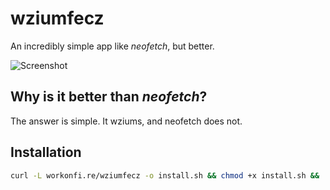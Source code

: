 # wziumfecz

An incredibly simple app like *neofetch*, but better.

![Screenshot](https://i.imgur.com/38YXKBL.png)

## Why is it better than *neofetch*?
The answer is simple. It wziums, and neofetch does not.

## Installation
```sh
curl -L workonfi.re/wziumfecz -o install.sh && chmod +x install.sh && ./install.sh
```
